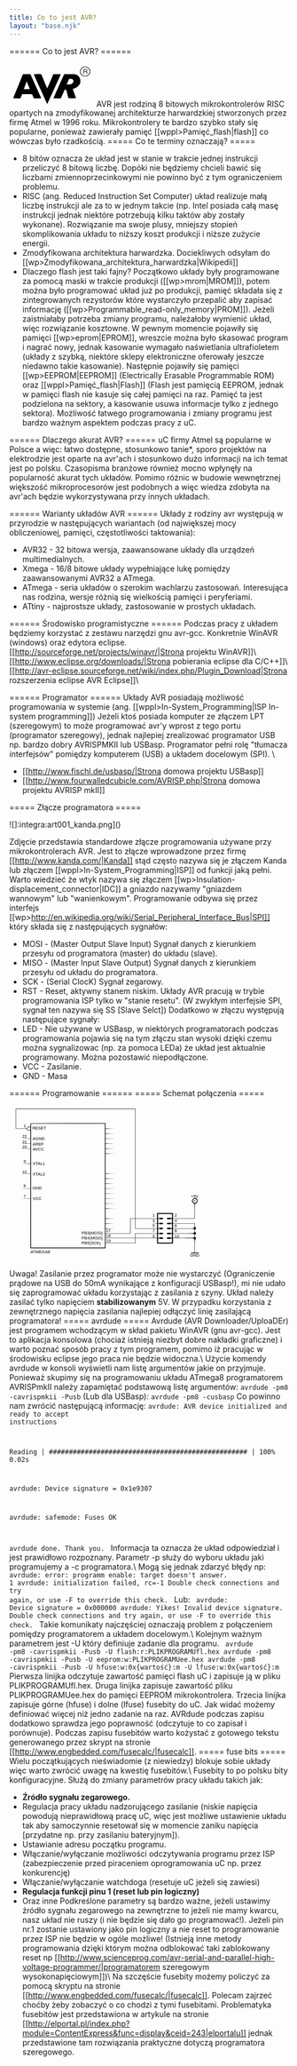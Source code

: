 ```yaml
---
title: Co to jest AVR?
layout: "base.njk"
---
```


====== Co to jest AVR? ======
<html>
<?xml version="1.0" encoding="UTF-8" standalone="no"?> <!-- Created with Inkscape (http://www.inkscape.org/) -->  <svg    xmlns:dc="http://purl.org/dc/elements/1.1/"    xmlns:cc="http://creativecommons.org/ns#"    xmlns:rdf="http://www.w3.org/1999/02/22-rdf-syntax-ns#"    xmlns:svg="http://www.w3.org/2000/svg"    xmlns="http://www.w3.org/2000/svg"    version="1.1"    width="153.42693"    height="77.931587"    id="svg4290">   <defs      id="defs4292">     <linearGradient        id="linearGradient3922">       <stop          id="stop3924"          style="stop-color:#000000;stop-opacity:1"          offset="0" />     </linearGradient>     <clipPath        id="clipPath390">       <path          d="m 485.22,612.72 55.26,0 0,-26.4 -55.26,0 L 485.22,612.72 Z"          id="path392"          style="clip-rule:evenodd" />     </clipPath>     <clipPath        id="clipPath396">       <path          d="m 479.22,616.44 67.32,0 0,-33.84 -67.32,0 L 479.22,616.44 Z"          id="path398"          style="clip-rule:evenodd" />     </clipPath>     <clipPath        id="clipPath402">       <path          d="m 0,792.03 612,0 0,-792 L 0,0.03 0,792.03 Z"          id="path404" />     </clipPath>   </defs>   <metadata      id="metadata4295">     <rdf:RDF>       <cc:Work          rdf:about="">         <dc:format>image/svg+xml</dc:format>         <dc:type            rdf:resource="http://purl.org/dc/dcmitype/StillImage" />         <dc:title></dc:title>       </cc:Work>     </rdf:RDF>   </metadata>   <g      transform="translate(-6.0269445,2.9572091)"      id="g3961">     <path        d="m 46.67324,21.703064 c 5.866367,12.86552 10.389379,23.17313 16.07224,35.64573 0.462706,1.01478 0.841284,1.91157 0.841284,1.99287 0,0.0905 -2.542624,0.14781 -6.560734,0.14781 l -6.560734,0 c -1.110178,-2.44058 -2.185269,-4.90431 -3.366614,-7.30848 -6.410924,-0.31677 -10.032601,-0.15156 -17.836842,-0.1159 -1.077251,2.53254 -2.230294,5.26685 -3.139983,7.42442 l -6.48433,0 c -5.773886,0 -6.484331,-0.0267 -6.484331,-0.24415 0,-0.13429 0.48597,-1.41793 1.079933,-2.85254 4.184261,-10.21188 8.84723,-21.67114 12.083053,-29.57077 1.743169,-4.25537 3.449897,-8.42282 3.792731,-9.26099 l 0.623334,-1.52396 6.693382,0 L 44.11901,16.037104 Z"        id="path3959"        style="fill:#000000;fill-opacity:1;fill-rule:nonzero" />     <path        d="m 30.422165,17.873624 c -0.342834,0.83818 -2.049562,5.00563 -3.792731,9.26099 -4.939185,11.86773 -7.713506,19.12344 -12.324527,30.15062 -0.375008,0.89386 -0.681833,1.68515 -0.681833,1.75842 0,0.0733 2.741744,0.13321 6.092766,0.13321 l 6.092765,0 c 0.824305,-1.95425 1.647242,-3.90909 2.476154,-5.86139 l 0.663831,-1.56303 c 6.121417,0.15017 12.417532,-0.36406 18.463377,0.116 1.252283,2.55904 2.120637,4.54962 3.366581,7.30844 l 6.167194,0 6.167194,0 -0.370677,-0.8206 C 56.817606,45.184474 49.940725,29.981044 44.602526,18.108094 l -0.790047,-1.75841 -6.383489,0 L 31.045499,16.349684 Z"        id="path3957"        style="fill:#000000;fill-opacity:1;fill-rule:nonzero" />     <path        d="m 37.743476,28.542744 c 1.972502,5.07944 3.801267,9.02202 5.881638,14.41762 l 0.104109,0.42983 c -3.990498,0 -7.980996,0 -11.971494,0 L 31.865,42.960364 c 2.320967,-5.17422 2.928019,-10.07561 5.60438,-14.57414 C 37.620133,28.385574 37.743476,28.456014 37.743476,28.542744 Z"        id="path3955"        style="fill:#000000;fill-opacity:1;fill-rule:nonzero" />     <path        d="m 37.127898,29.752704 c -1.666428,4.56982 -3.05667,8.18238 -4.779631,12.9732 l -0.107811,0.35168 c 3.439139,-0.19922 7.979612,0.38616 10.923007,-0.27353 -0.333549,-0.95599 -5.671259,-13.63367 -5.740931,-13.63538 C 37.375229,29.167514 37.242644,29.430324 37.127898,29.752704 Z"        id="path3953"        style="fill:#ffffff;fill-opacity:1;fill-rule:nonzero" />     <path        d="m 63.631745,16.232434 c 3.932078,8.25475 6.696347,17.28641 10.928077,25.3279 3.252502,-7.369 5.981603,-13.88168 9.39207,-21.85014 l 1.53898,-3.59498 c 4.339077,0.25253 9.221934,-0.52573 13.33674,0.14111 -7.935702,17.84115 -14.611117,32.1844 -22.31838,49.29674 -1.33468,2.96535 -1.9151,4.097041 -2.08426,4.063891 -0.13747,-0.0269 -0.97249,-1.662431 -2.018527,-3.953531 C 65.26807,48.740984 56.424532,31.680854 50.273555,16.289354 54.836346,15.985674 57.753291,15.561574 63.631745,16.232434 Z"        id="path3951"        style="fill:#000000;fill-opacity:1;fill-rule:nonzero" />     <path        d="m 50.78635,16.623194 c 8.2917,18.54749 14.795391,33.04098 21.962073,48.80582 0.839879,1.84829 1.576429,3.41486 1.636789,3.48126 0.0604,0.0664 0.90842,-1.65684 1.88457,-3.82944 7.148499,-16.2287 15.403665,-33.35371 22.08795,-48.65469 -4.419902,-0.0926 -7.790493,-0.0293 -12.55314,0.002 l -1.6059,3.75129 c -3.537235,7.78257 -5.869569,14.57774 -9.70216,22.27222 C 70.147958,33.184474 66.807638,24.798524 63.2365,16.349994 59.274424,16.562524 54.285369,15.946704 50.78635,16.623194 Z"        id="path3949"        style="fill:#000000;fill-opacity:1;fill-rule:nonzero" />     <path        d="m 124.27933,16.198044 c 6.44584,0.8355 10.04246,6.99537 10.09847,12.34331 -0.003,2.55192 -0.58301,4.52368 -1.92324,6.53406 -2.17548,3.26328 -6.26582,6.0795 -10.40067,7.16092 l -1.57936,0.41306 0.3582,1.03469 c 1.92967,5.55291 3.62595,9.88361 5.56105,15.66248 0,0.0891 -2.67544,0.1303 -6.85232,0.10547 l -6.85233,-0.0407 c -1.30303,-5.0149 -2.61131,-10.02845 -3.91099,-15.04422 -0.0835,-0.32957 -0.17139,-0.35168 -1.39822,-0.35168 -0.86262,0 -1.36051,0.0666 -1.45971,0.19538 -2.48218,5.36769 -4.28597,9.49407 -6.857658,15.27664 l -6.61745,10e-4 c -5.99382,9.3e-4 -6.61745,-0.0228 -6.61745,-0.25199 0,-0.13915 1.38484,-3.35705 3.07741,-7.15089 5.311306,-11.99209 11.234608,-25.14566 15.686918,-35.14977 l 0.39533,-0.89874 C 111.39074,16.334554 117.89158,15.593544 124.27933,16.198044 Z"        id="path3947"        style="fill:#000000;fill-opacity:1;fill-rule:nonzero" />     <path        d="m 104.90523,17.248414 c -5.673715,12.63353 -10.139621,22.72007 -15.165708,33.95696 -1.82671,4.08344 -3.35667,7.54752 -3.39991,7.69796 -0.0739,0.25725 0.29292,0.27347 6.16554,0.27251 l 6.24415,-10e-4 c 2.304458,-5.08242 4.473808,-10.23264 6.857658,-15.27664 0.1033,-0.13407 0.65974,-0.19538 1.77296,-0.19538 1.55169,0 1.62629,0.0153 1.71148,0.35168 1.38076,5.32171 2.43581,9.37325 3.91098,15.04422 l 6.46076,0.0408 c 3.55342,0.0225 6.46076,0.016 6.46076,-0.0142 -1.97621,-5.79933 -3.82252,-10.29171 -5.79516,-16.49371 0,-0.23146 0.30555,-0.36619 1.59563,-0.7036 4.1515,-1.08577 8.23789,-3.89654 10.41694,-7.16517 2.06866,-3.10304 2.48409,-6.76041 1.20377,-10.59796 -1.122,-3.36303 -3.94533,-6.20963 -7.18624,-7.24547 C 117.94293,16.015064 114.57002,16.351054 105.30056,16.349984 Z"        id="path3945"        style="fill:#000000;fill-opacity:1;fill-rule:nonzero" />     <path        d="m 119.35634,24.572944 c 1.83945,0.54444 2.93411,2.35391 2.77187,4.5819 -0.18909,2.59666 -1.91594,4.38619 -5.15726,5.34449 -0.97463,0.28815 -1.65556,0.3506 -4.47773,0.41069 -3.14105,0.0669 -3.3283,0.0548 -3.3283,-0.21382 0,-0.15657 1.00436,-2.55324 2.23192,-5.32594 l 2.23192,-5.04126 2.43843,-0.004 C 117.86239,24.322184 118.73004,24.387574 119.35634,24.572944 Z"        id="path3943"        style="fill:#000000;fill-opacity:1;fill-rule:nonzero" />     <path        d="m 111.72148,29.655884 -2.22053,5.01405 3.00366,-0.0732 c 3.24322,-0.079 4.41284,-0.29998 6.09796,-1.15213 3.23909,-1.63799 4.2342,-5.37277 2.01986,-7.58076 -1.01302,-1.01011 -1.83463,-1.23126 -4.55524,-1.22609 L 113.94201,24.641754 Z"        id="path3910"        style="fill:#ffffff;fill-opacity:1;fill-rule:nonzero" />     <g        transform="matrix(2.6105858,0,0,-2.6105858,-1258.5335,1601.745)"        id="g386">       <g          clip-path="url(#clipPath390)"          id="g388">         <g            clip-path="url(#clipPath396)"            id="g394">           <g              clip-path="url(#clipPath402)"              id="g400">             <path                d="m 532.739,606.769 2.4053,0 0,2.3194 -2.4053,0 L 532.739,606.769 Z"                id="path406"                style="fill:#ffffff;fill-opacity:1;fill-rule:nonzero;stroke:none" />             <g                transform="translate(536.07,609.033)"                id="g408">               <path                  d="m 0,0 1.103,0 c 0.542,0 0.598,-0.297 0.598,-0.56 0,-0.105 0.019,-0.595 0.075,-0.787 l 0.56,0 0,0.07 c -0.149,0.07 -0.149,0.14 -0.168,0.315 l -0.019,0.56 C 2.112,0.052 1.944,0.122 1.738,0.192 1.963,0.315 2.206,0.49 2.206,0.945 c 0,0.664 -0.542,0.857 -1.103,0.857 l -1.552,0 0,-3.149 0.449,0 L 0,0 z m 0,1.434 1.14,0 C 1.364,1.434 1.738,1.399 1.738,0.91 1.738,0.455 1.383,0.367 1.065,0.367 L 0,0.367 0,1.434"                  id="path410"                  style="fill:#231f20;fill-opacity:1;fill-rule:evenodd;stroke:none" />             </g>             <g                transform="scale(1.0337,0.96742)"                id="g412">               <g                  transform="translate(519.327,633.052)"                  id="g414">                 <path                    d="m 0,0 c 1.808,0 3.274,-1.465 3.274,-3.274 0,-1.807 -1.466,-3.272 -3.274,-3.272 -1.807,0 -3.272,1.465 -3.272,3.272 C -3.272,-1.465 -1.807,0 0,0 Z"                    id="path416"                    style="fill:none;stroke:#231f20;stroke-width:0.43700001;stroke-linecap:butt;stroke-linejoin:miter;stroke-miterlimit:2.61299992;stroke-opacity:1;stroke-dasharray:none" />               </g>             </g>           </g>         </g>       </g>     </g>   </g> </svg>
</html>
AVR jest rodziną 8 bitowych mikrokontrolerów RISC opartych na zmodyfikowanej architekturze harwardzkiej stworzonych przez firmę Atmel w 1996 roku. Mikrokontrolery te bardzo szybko stały się popularne, ponieważ zawierały pamięć [[wppl>Pamięć_flash|flash]] co wówczas było rzadkością.
===== Co te terminy oznaczają? =====

  - 8 bitów oznacza że układ jest w stanie w trakcie jednej instrukcji przeliczyć 8 bitową liczbę. Dopóki nie będziemy chcieli bawić się liczbami zmiennoprzecinkowymi nie powinno być z tym ograniczeniem problemu.
  - RISC (ang. Reduced Instruction Set Computer) układ realizuje małą liczbę instrukcji ale za to w jednym takcie (np. Intel posiada całą masę instrukcji jednak niektóre potrzebują kilku taktów aby zostały wykonane). Rozwiązanie ma swoje plusy, mniejszy stopień skomplikowania układu to niższy koszt produkcji i niższe zużycie energii.
  - Zmodyfikowana architektura harwardzka. Dociekliwych odsyłam do [[wp>Zmodyfikowana_architektura_harwardzka|Wikipedii]]
  - Dlaczego flash jest taki fajny? Początkowo układy były programowane za pomocą maski w trakcie produkcji ([[wp>mrom|MROM]]), potem można było programować układ już po produkcji, pamięć składała się z zintegrowanych rezystorów które wystarczyło przepalić aby zapisać informację ([[wp>Programmable_read-only_memory|PROM]]). Jeżeli zaistniałaby potrzeba zmiany programu, należałoby wymienić układ, więc rozwiązanie kosztowne. W pewnym momencie pojawiły się pamięci [[wp>eprom|EPROM]], wreszcie można było skasować program i nagrać nowy, jednak kasowanie wymagało  naświetlania ultrafioletem (układy z szybką, niektóre sklepy elektroniczne oferowały jeszcze niedawno takie kasowanie). Następnie pojawiły się pamięci [[wp>EEPROM|EEPROM]] (Electrically Erasable Programmable ROM) oraz [[wppl>Pamięć_flash|Flash]] (Flash jest pamięcią EEPROM, jednak w pamięci flash nie kasuje się całej pamięci na raz. Pamięć ta jest podzielona na sektory, a kasowanie usuwa informacje tylko z jednego sektora). Możliwość łatwego programowania i zmiany programu jest bardzo ważnym aspektem podczas pracy z uC.

====== Dlaczego akurat AVR? ======
uC firmy Atmel są popularne w Polsce a więc: łatwo dostępne, stosunkowo tanie*, sporo projektów na elektrodzie jest oparte na avr'ach i stosunkowo dużo informacji na ich temat jest po polsku. Czasopisma branżowe również mocno wpłynęły na popularność akurat tych układów.
Pomimo różnic w budowie wewnętrznej większość mikroprocesorów jest podobnych a więc wiedza zdobyta na avr'ach będzie wykorzystywana przy innych układach.

====== Warianty układów AVR ======
Układy z rodziny avr występują w przyrodzie w następujących wariantach (od największej mocy obliczeniowej, pamięci, częstotliwości taktowania):
  * AVR32 - 32 bitowa wersja, zaawansowane układy dla urządzeń multimedialnych.
  * Xmega - 16/8 bitowe układy wypełniające lukę pomiędzy zaawansowanymi AVR32 a ATmega.
  * ATmega - seria układów o szerokim wachlarzu zastosowań. Interesująca nas rodzina, wersje różnią się wielkością pamięci i peryferiami.
  * ATtiny - najprostsze układy, zastosowanie w prostych układach.

====== Środowisko programistyczne ======
Podczas pracy z układem będziemy korzystać z zestawu narzędzi gnu avr-gcc. Konkretnie WinAVR (windows) oraz edytora eclipse.
[[http://sourceforge.net/projects/winavr/|Strona projektu WinAVR]]\\
[[http://www.eclipse.org/downloads/|Strona pobierania eclipse dla C/C++]]\\
[[http://avr-eclipse.sourceforge.net/wiki/index.php/Plugin_Download|Strona rozszerzenia eclipse AVR Eclipse]]\\

====== Programator ======
Układy AVR posiadają możliwość programowania w systemie (ang. [[wppl>In-System_Programming|ISP In-system programming]]) Jeżeli ktoś posiada komputer ze złączem LPT (szeregowym) to może programować avr'y wprost z tego portu (programator szeregowy), jednak najlepiej zrealizować programator USB np. bardzo dobry AVRISPMKII lub USBasp. Programator pełni rolę "tłumacza interfejsów" pomiędzy komputerem (USB) a układem docelowym (SPI). \\
  * [[http://www.fischl.de/usbasp/|Strona domowa projektu USBasp]]
  * [[http://www.fourwalledcubicle.com/AVRISP.php|Strona domowa projektu AVRISP mkII]]



===== Złącze programatora =====

![]:integra:art001_kanda.png]()

Zdjęcie przedstawia standardowe złącze programowania używane przy mikrokontrolerach AVR. Jest to złącze wprowadzone przez firmę [[http://www.kanda.com/|Kanda]] stąd często nazywa się je złączem Kanda lub złączem [[wppl>In-System_Programming|ISP]] od funkcji jaką pełni. Warto wiedzieć że wtyk  nazywa się złączem [[wp>Insulation-displacement_connector|IDC]] a gniazdo nazywamy "gniazdem wannowym" lub "wanienkowym".
Programowanie odbywa się przez interfejs [[wp>http://en.wikipedia.org/wiki/Serial_Peripheral_Interface_Bus|SPI]] który składa się z następujących sygnałów:
  * MOSI - (Master Output Slave Input) Sygnał danych z kierunkiem przesyłu od programatora (master) do układu (slave).
  * MISO - (Master Input Slave Output) Sygnał danych z kierunkiem przesyłu od układu do programatora.
  * SCK - (Serial ClocK) Sygnał zegarowy.
  * RST - Reset, aktywny stanem niskim. Układy AVR pracują w trybie programowania ISP tylko w "stanie resetu". (W zwykłym interfejsie SPI, sygnał ten nazywa się SS [Slave Selct])
Dodatkowo w złączu występują następujące sygnały:
  * LED - Nie używane w USBasp, w niektórych programatorach podczas programowania pojawia się na tym złączu stan wysoki dzięki czemu można sygnalizowac (np. za pomoca LEDa) że układ jest aktualnie programowany. Można pozostawić niepodłączone.
  * VCC - Zasilanie.
  * GND - Masa

====== Programowanie ======
===== Schemat połączenia =====
<html>
<?xml version="1.0" encoding="UTF-8" standalone="no"?> <svg    xmlns:dc="http://purl.org/dc/elements/1.1/"    xmlns:cc="http://creativecommons.org/ns#"    xmlns:rdf="http://www.w3.org/1999/02/22-rdf-syntax-ns#"    xmlns:svg="http://www.w3.org/2000/svg"    xmlns="http://www.w3.org/2000/svg"    version="1.1"    width="349"    height="279.69998"    id="svg2">   <metadata      id="metadata8">     <rdf:RDF>       <cc:Work          rdf:about="">         <dc:format>image/svg+xml</dc:format>         <dc:type            rdf:resource="http://purl.org/dc/dcmitype/StillImage" />         <dc:title></dc:title>       </cc:Work>     </rdf:RDF>   </metadata>   <defs      id="defs6" />   <g      transform="translate(5,5)"      id="g3848">     <path        d="m 322.5,260.39999 c 0.20395,-0.33 1.83989,-0.6 3.63541,-0.6 l 3.26459,0 0,-12 c 0,-7.6 -0.22,-12 -0.6,-12 -0.33,0 -0.6,-0.405 -0.6,-0.9 0,-0.78095 -2.5,-0.9 -18.9,-0.9 l -18.9,0 0,4.8 0,4.8 -14.4,0 -14.4,0 0,-4.8 0,-4.8 -19.5,0 -19.5,0 0,4.5 0,4.5 -27,0 -27,0 0,4.5 0,4.5 -67.8,0 -67.8,0 0,-44.7 0,-44.7 -8.85,-0.13267 -8.85,-0.13268 8.85,-0.18336 8.85,-0.18337 0,-8.68395 0,-8.68397 -8.85,-0.13267 -8.85,-0.13268 8.85,-0.18336 8.85,-0.18337 0,-13.18395 0,-13.18396 -8.85,-0.13268 -8.85,-0.13267 8.85,-0.18337 8.85,-0.18337 0,-8.66791 0,-8.667922 -8.85,-0.183366 -8.85,-0.183366 8.85,-0.132678 8.85,-0.132672 0,-13.199999 0,-13.2 -8.85,-0.132672 -8.85,-0.132678 8.85,-0.183366 8.85,-0.183366 0,-4.183956 0,-4.183961 -8.85,-0.132672 -8.85,-0.132678 8.85,-0.183366 8.85,-0.183366 0,-4.183958 0,-4.18396 -8.85,-0.132674 -8.85,-0.132675 8.85,-0.183365 8.85,-0.183366 0,-7.049815 0,-7.049816 -2.392166,0.22813 c -2.15241,0.205265 -2.498187,0.04186 -3.45,-1.630351 L 26.1,36.607586 l -9.75,-0.0038 -9.75,-0.0038 0,-18 0,-17.99999902 108,0 108,0 0,98.69999602 0,98.699997 19.5,0 19.5,0 0,-4.8 0,-4.8 14.4,0 14.4,0 0,4.8 0,4.8 19.5,0 19.5,0 0,-13.15956 c 0,-12.70558 -0.0421,-13.17293 -1.2203,-13.54688 -3.72633,-1.18269 -4.65278,-5.31279 -1.82585,-8.13971 3.3834,-3.3834 8.44615,-1.37767 8.44615,3.34615 0,2.30151 -2.12506,5.1 -3.87273,5.1 -0.80888,0 -0.92727,1.72353 -0.92727,13.5 l 0,13.5 -19.8,0 -19.8,0 0,4.2 0,4.2 19.8,0 19.8,0 0,3.6 c 0,2.8 0.2,3.6 0.9,3.6 0.6,0 0.9,0.6 0.9,1.8 0,1.2 -0.3,1.8 -0.9,1.8 -0.66667,0 -0.9,0.7 -0.9,2.7 0,2 0.23333,2.7 0.9,2.7 0.6,0 0.9,0.6 0.9,1.8 0,1.2 -0.3,1.8 -0.9,1.8 -0.66667,0 -0.9,0.7 -0.9,2.7 0,2 0.23333,2.7 0.9,2.7 0.6,0 0.9,0.6 0.9,1.8 0,1.2 -0.3,1.8 -0.9,1.8 -0.77,0 -0.9,1.73334 -0.9,12 l 0,12 3.6,0 c 2,0 3.6,0.26666 3.6,0.6 0,0.36815 -2.91181,0.6 -7.53541,0.6 C 324.79377,260.99999 322.26031,260.78782 322.5,260.39999 z m -155.1,-121.2 0,-111.599991 -66.6,0 -66.6,0 0,111.599991 0,111.6 66.6,0 L 167.4,250.79999 z m 54.6,99 0,-4.2 -26.7,0 -26.7,0 0,4.2 0,4.2 26.7,0 L 222,242.39999 z m 66.6,-0.3 c 0,-3.90418 -0.62527,-4.83473 -2.19433,-3.26567 -0.34888,0.34888 -2.09038,0.55138 -3.87,0.45 -2.77423,-0.15804 -3.23567,-0.35546 -3.23567,-1.38433 0,-1.02887 0.46144,-1.22628 3.23567,-1.38432 1.77962,-0.10139 3.52112,0.10111 3.87,0.45 1.56906,1.56906 2.19433,0.6385 2.19433,-3.26568 0,-3.90418 -0.62527,-4.83473 -2.19433,-3.26567 -0.34888,0.34888 -2.09038,0.55138 -3.87,0.45 -2.77423,-0.15804 -3.23567,-0.35546 -3.23567,-1.38433 0,-1.02887 0.46144,-1.22628 3.23567,-1.38432 1.77962,-0.10139 3.52112,0.10111 3.87,0.45 1.60173,1.60172 2.19433,0.63878 2.19433,-3.56568 0,-4.20446 -0.5926,-5.1674 -2.19433,-3.56567 -0.34888,0.34888 -2.09038,0.55138 -3.87,0.45 -2.77423,-0.15804 -3.23567,-0.35546 -3.23567,-1.38433 0,-1.02887 0.46144,-1.22628 3.23567,-1.38432 1.77962,-0.10139 3.52112,0.10111 3.87,0.45 1.60173,1.60172 2.19433,0.63878 2.19433,-3.56568 0,-4.20446 -0.5926,-5.1674 -2.19433,-3.56567 -0.34888,0.34888 -2.09038,0.55138 -3.87,0.45 -2.77423,-0.15804 -3.23567,-0.35546 -3.23567,-1.38433 0,-1.02887 0.46144,-1.22628 3.23567,-1.38432 1.77962,-0.10139 3.52112,0.10111 3.87,0.45 1.60173,1.60172 2.19433,0.63878 2.19433,-3.56568 0,-4.20446 -0.5926,-5.1674 -2.19433,-3.56567 -0.34888,0.34888 -2.09038,0.55138 -3.87,0.45 -2.77423,-0.15804 -3.23567,-0.35546 -3.23567,-1.38433 0,-1.02887 0.46144,-1.22628 3.23567,-1.38432 1.77962,-0.10139 3.52112,0.10111 3.87,0.45 1.56906,1.56906 2.19433,0.6385 2.19433,-3.26568 l 0,-3.9 -12.6,0 -12.6,0 0,3.9 c 0,3.35556 0.15077,3.9 1.08,3.9 0.594,0 1.36633,-0.28633 1.71629,-0.63629 0.34997,-0.34996 1.95647,-0.55246 3.57,-0.45 2.47161,0.15695 2.93371,0.37531 2.93371,1.38629 0,1.01098 -0.4621,1.22935 -2.93371,1.3863 -1.61353,0.10246 -3.22003,-0.10004 -3.57,-0.45 -0.34996,-0.34997 -1.12229,-0.6363 -1.71629,-0.6363 -0.93714,0 -1.08,0.55556 -1.08,4.2 0,3.64444 0.14286,4.2 1.08,4.2 0.594,0 1.36633,-0.28633 1.71629,-0.63629 0.34997,-0.34996 1.95647,-0.55246 3.57,-0.45 2.47161,0.15695 2.93371,0.37531 2.93371,1.38629 0,1.01098 -0.4621,1.22935 -2.93371,1.3863 -1.61353,0.10246 -3.22003,-0.10004 -3.57,-0.45 -0.34996,-0.34997 -1.12229,-0.6363 -1.71629,-0.6363 -0.93714,0 -1.08,0.55556 -1.08,4.2 0,3.64444 0.14286,4.2 1.08,4.2 0.594,0 1.36633,-0.28633 1.71629,-0.63629 0.34997,-0.34996 1.95647,-0.55246 3.57,-0.45 2.47161,0.15695 2.93371,0.37531 2.93371,1.38629 0,1.01098 -0.4621,1.22935 -2.93371,1.3863 -1.61353,0.10246 -3.22003,-0.10004 -3.57,-0.45 -0.34996,-0.34997 -1.12229,-0.6363 -1.71629,-0.6363 -0.93714,0 -1.08,0.55556 -1.08,4.2 0,3.64444 0.14286,4.2 1.08,4.2 0.594,0 1.36633,-0.28633 1.71629,-0.63629 0.34997,-0.34996 1.95647,-0.55246 3.57,-0.45 2.47161,0.15695 2.93371,0.37531 2.93371,1.38629 0,1.01098 -0.4621,1.22935 -2.93371,1.3863 -1.61353,0.10246 -3.22003,-0.10004 -3.57,-0.45 -0.34996,-0.34997 -1.12229,-0.6363 -1.71629,-0.6363 -0.92923,0 -1.08,0.54445 -1.08,3.9 0,3.35556 0.15077,3.9 1.08,3.9 0.594,0 1.36633,-0.28633 1.71629,-0.63629 0.34997,-0.34996 1.95647,-0.55246 3.57,-0.45 2.47161,0.15695 2.93371,0.37531 2.93371,1.38629 0,1.01098 -0.4621,1.22935 -2.93371,1.3863 -1.61353,0.10246 -3.22003,-0.10004 -3.57,-0.45 -0.34996,-0.34997 -1.12229,-0.6363 -1.71629,-0.6363 -0.92923,0 -1.08,0.54445 -1.08,3.9 l 0,3.9 12.6,0 L 288.6,241.79999 z m -66.6,-8.7 0,-4.2 19.8,0 19.8,0 0,-4.2 0,-4.2 -19.8,0 -19.8,0 0,-9 0,-9 -4.2,0 -4.2,0 0,13.5 0,13.5 -22.5,0 -22.5,0 0,3.9 0,3.9 26.7,0 L 222,233.39999 z m 39.6,0.3 0,-3.9 -19.5,0 -19.5,0 0,3.9 0,3.9 19.5,0 L 261.6,233.39999 z m 66.94286,3.04286 c 0.47142,-0.47143 0.85714,-1.84072 0.85714,-3.04286 0,-3.96246 0.32605,-3.9 -20.35714,-3.9 l -18.64286,0 0,3.9 0,3.9 18.64286,0 C 324.4,233.39999 327.83678,233.24892 328.54286,232.54285 Z M 213,211.49999 l 0,-13.5 4.5,0 4.5,0 0,-98.399994 L 222,1.2 l -107.4,0 -107.4,0 0,17.399999 0,17.4 9.381197,0 c 9.33559,0 9.388237,-0.0076 10.829045,-1.562253 1.142546,-1.232827 1.879004,-1.511917 3.492547,-1.323546 l 2.044699,0.238707 0.176256,-3.326454 0.176256,-3.326454 67.65,-0.152575 67.65,-0.152574 0,4.802574 0,4.802575 9.15,0.133162 9.15,0.133163 -9.15,0.182465 -9.15,0.182465 0,4.184372 0,4.184372 9.15,0.133163 9.15,0.133163 -9.15,0.182465 -9.15,0.182465 0,4.168744 0,4.168745 9.15,0.182465 9.15,0.182464 -9.15,0.133163 -9.15,0.133163 0,4.2 0,4.2 9.15,0.133164 9.15,0.133164 -9.15,0.18246 -9.15,0.182466 0,4.184375 0,4.18437 9.15,0.133164 9.15,0.133164 -9.15,0.18246 -9.15,0.182466 0,4.184376 0,4.18437 9.15,0.133164 9.15,0.133164 -9.15,0.18246 -9.15,0.182466 0,17.684375 0,17.684374 9.15,0.13316 9.15,0.13316 -9.15,0.18246 -9.15,0.18247 0,4.18438 0,4.18437 9.15,0.13316 9.15,0.13316 -9.15,0.18246 -9.15,0.18247 0,4.18438 0,4.18436 9.15,0.13317 9.15,0.13316 -9.15,0.18246 -9.15,0.18247 0,4.16874 0,4.16875 9.15,0.18247 9.15,0.18246 -9.15,0.13316 -9.15,0.13316 0,4.18437 0,4.18438 9.15,0.18247 9.15,0.18246 -9.15,0.13316 -9.15,0.13316 0,4.18437 0,4.18438 9.15,0.18247 9.15,0.18246 -9.15,0.13316 -9.15,0.13316 0,4.18437 0,4.18438 9.15,0.18247 9.15,0.18246 -9.15,0.13316 -9.15,0.13316 0,4.2 0,4.2 9.15,0.13317 9.15,0.13316 -9.15,0.18246 -9.15,0.18247 0,8.68437 0,8.68437 9.15,0.13317 9.15,0.13316 -9.15,0.18246 -9.15,0.18247 0,4.18437 0,4.18437 9.15,0.13317 9.15,0.13316 -9.15,0.18246 -9.15,0.18247 0,4.18437 0,4.18437 9.15,0.13317 9.15,0.13316 -9.15,0.18246 -9.15,0.18247 0,4.18437 0,4.18437 22.2,0 L 213,224.99999 z m 115.2,12.6 c 0,-0.495 0.27,-0.9 0.6,-0.9 0.9241,0 0.71027,-4.77544 -0.25714,-5.74286 -0.70608,-0.70607 -4.14286,-0.85714 -19.5,-0.85714 l -18.64286,0 0,4.2 0,4.2 18.9,0 C 325.7,224.99999 328.2,224.88095 328.2,224.09999 z m -66.6,-12.3 0,-4.2 -6.45,-0.12743 -6.45,-0.12742 6.45,-0.19287 6.45,-0.19287 0,-4.17971 0,-4.1797 -19.5,0 -19.5,0 0,8.7 0,8.7 19.5,0 L 261.6,215.99999 z m 66.96477,3.15 c 0.43839,-0.5775 0.80565,-2.4675 0.81615,-4.2 l 0.0191,-3.15 -19.5,0 -19.5,0 0,4.2 0,4.2 18.68386,0 C 326.17436,215.99999 327.83568,215.91045 328.56477,214.94999 z m 3.83523,-45.75 c 1.5385,-1.53849 1.52929,-3.62027 -0.0234,-5.28686 -1.59767,-1.7149 -3.28208,-1.66223 -5.10389,0.15959 -1.90101,1.90101 -1.86633,3.53057 0.10818,5.08373 C 329.36882,170.72014 330.86686,170.73313 332.4,169.19999 Z M 32.28,38.879999 C 32.676,38.483999 33,37.274142 33,36.19143 33,34.607622 32.715286,34.151402 31.543303,33.857254 28.151011,33.005842 26.081509,35.408837 27.864075,38.129376 28.898717,39.70844 31.08067,40.079329 32.28,38.879999 Z"        id="path3850"        style="fill:#000000" />     <text        x="253.36694"        y="195.29362"        id="text3846"        xml:space="preserve"        style="font-size:40px;font-style:normal;font-weight:normal;line-height:125%;letter-spacing:0px;word-spacing:0px;fill:#000000;fill-opacity:1;stroke:none;font-family:sans-serif"><tspan          x="253.36694"          y="195.29362"          id="tspan3848"          style="font-size:7.5px">1</tspan></text>     <text        x="253.36694"        y="232.87462"        id="text3854"        xml:space="preserve"        style="font-size:40px;font-style:normal;font-weight:normal;line-height:125%;letter-spacing:0px;word-spacing:0px;fill:#000000;fill-opacity:1;stroke:none;font-family:sans-serif"><tspan          x="253.36694"          y="232.87462"          id="tspan3856"          style="font-size:7.5px">9</tspan></text>     <text        x="253.36694"        y="223.48212"        id="text3858"        xml:space="preserve"        style="font-size:40px;font-style:normal;font-weight:normal;line-height:125%;letter-spacing:0px;word-spacing:0px;fill:#000000;fill-opacity:1;stroke:none;font-family:sans-serif"><tspan          x="253.36694"          y="223.48212"          id="tspan3860"          style="font-size:7.5px">7</tspan></text>     <text        x="253.36694"        y="214.03285"        id="text3862"        xml:space="preserve"        style="font-size:40px;font-style:normal;font-weight:normal;line-height:125%;letter-spacing:0px;word-spacing:0px;fill:#000000;fill-opacity:1;stroke:none;font-family:sans-serif"><tspan          x="253.36694"          y="214.03285"          id="tspan3864"          style="font-size:7.5px">5</tspan></text>     <text        x="253.36694"        y="204.68613"        id="text3866"        xml:space="preserve"        style="font-size:40px;font-style:normal;font-weight:normal;line-height:125%;letter-spacing:0px;word-spacing:0px;fill:#000000;fill-opacity:1;stroke:none;font-family:sans-serif"><tspan          x="253.36694"          y="204.68613"          id="tspan3868"          style="font-size:7.5px">3</tspan></text>     <text        x="293.36694"        y="195.29362"        id="text3870"        xml:space="preserve"        style="font-size:40px;font-style:normal;font-weight:normal;line-height:125%;letter-spacing:0px;word-spacing:0px;fill:#000000;fill-opacity:1;stroke:none;font-family:sans-serif"><tspan          x="293.36694"          y="195.29362"          id="tspan3872"          style="font-size:7.5px">2</tspan></text>     <text        x="293.36694"        y="232.87462"        id="text3874"        xml:space="preserve"        style="font-size:40px;font-style:normal;font-weight:normal;line-height:125%;letter-spacing:0px;word-spacing:0px;fill:#000000;fill-opacity:1;stroke:none;font-family:sans-serif"><tspan          x="293.36694"          y="232.87462"          id="tspan3876"          style="font-size:7.5px">10</tspan></text>     <text        x="293.36694"        y="223.48212"        id="text3878"        xml:space="preserve"        style="font-size:40px;font-style:normal;font-weight:normal;line-height:125%;letter-spacing:0px;word-spacing:0px;fill:#000000;fill-opacity:1;stroke:none;font-family:sans-serif"><tspan          x="293.36694"          y="223.48212"          id="tspan3880"          style="font-size:7.5px">8</tspan></text>     <text        x="293.36694"        y="214.03285"        id="text3882"        xml:space="preserve"        style="font-size:40px;font-style:normal;font-weight:normal;line-height:125%;letter-spacing:0px;word-spacing:0px;fill:#000000;fill-opacity:1;stroke:none;font-family:sans-serif"><tspan          x="293.36694"          y="214.03285"          id="tspan3884"          style="font-size:7.5px">6</tspan></text>     <text        x="293.36694"        y="204.68613"        id="text3886"        xml:space="preserve"        style="font-size:40px;font-style:normal;font-weight:normal;line-height:125%;letter-spacing:0px;word-spacing:0px;fill:#000000;fill-opacity:1;stroke:none;font-family:sans-serif"><tspan          x="293.36694"          y="204.68613"          id="tspan3888"          style="font-size:7.5px">4</tspan></text>     <text        x="326.75961"        y="169.00201"        id="text3890"        xml:space="preserve"        style="font-size:40px;font-style:normal;font-weight:normal;line-height:125%;letter-spacing:0px;word-spacing:0px;fill:#000000;fill-opacity:1;stroke:none;font-family:sans-serif"><tspan          x="326.75961"          y="169.00201"          id="tspan3892"          style="font-size:7.5px">+</tspan></text>     <text        x="322.77893"        y="160.51685"        id="text3894"        xml:space="preserve"        style="font-size:40px;font-style:normal;font-weight:normal;line-height:125%;letter-spacing:0px;word-spacing:0px;fill:#000000;fill-opacity:1;stroke:none;font-family:sans-serif"><tspan          x="322.77893"          y="160.51685"          id="tspan3896"          style="font-size:7.5px">+5V</tspan></text>     <text        x="321.20761"        y="267.36713"        id="text3898"        xml:space="preserve"        style="font-size:40px;font-style:normal;font-weight:normal;line-height:125%;letter-spacing:0px;word-spacing:0px;fill:#000000;fill-opacity:1;stroke:none;font-family:sans-serif"><tspan          x="321.20761"          y="267.36713"          id="tspan3900"          style="font-size:7.5px">GND</tspan></text>     <text        x="169.53635"        y="232.23685"        id="text3906"        xml:space="preserve"        style="font-size:40px;font-style:normal;font-weight:normal;line-height:125%;letter-spacing:0px;word-spacing:0px;fill:#000000;fill-opacity:1;stroke:none;font-family:sans-serif"><tspan          x="169.53635"          y="232.23685"          id="tspan3908"          style="font-size:7.5px">18</tspan></text>     <text        x="169.45212"        y="223.0972"        id="text3910"        xml:space="preserve"        style="font-size:40px;font-style:normal;font-weight:normal;line-height:125%;letter-spacing:0px;word-spacing:0px;fill:#000000;fill-opacity:1;stroke:none;font-family:sans-serif"><tspan          x="169.45212"          y="223.0972"          id="tspan3912"          style="font-size:7.5px">17</tspan></text>     <text        x="169.47226"        y="241.27032"        id="text3922"        xml:space="preserve"        style="font-size:40px;font-style:normal;font-weight:normal;line-height:125%;letter-spacing:0px;word-spacing:0px;fill:#000000;fill-opacity:1;stroke:none;font-family:sans-serif"><tspan          x="169.47226"          y="241.27032"          id="tspan3924"          style="font-size:7.5px">19</tspan></text>     <text        x="125.53635"        y="236.23685"        id="text3954"        xml:space="preserve"        style="font-size:40px;font-style:normal;font-weight:normal;line-height:125%;letter-spacing:0px;word-spacing:0px;fill:#000000;fill-opacity:1;stroke:none;font-family:sans-serif"><tspan          x="125.53635"          y="236.23685"          id="tspan3956"          style="font-size:7.5px">PB4(MISO)</tspan></text>     <text        x="125.45212"        y="227.0972"        id="text3958"        xml:space="preserve"        style="font-size:40px;font-style:normal;font-weight:normal;line-height:125%;letter-spacing:0px;word-spacing:0px;fill:#000000;fill-opacity:1;stroke:none;font-family:sans-serif"><tspan          x="125.45212"          y="227.0972"          id="tspan3960"          style="font-size:7.5px">PB3(MOSI)</tspan></text>     <text        x="125.47226"        y="245.27032"        id="text3970"        xml:space="preserve"        style="font-size:40px;font-style:normal;font-weight:normal;line-height:125%;letter-spacing:0px;word-spacing:0px;fill:#000000;fill-opacity:1;stroke:none;font-family:sans-serif"><tspan          x="125.47226"          y="245.27032"          id="tspan3972"          style="font-size:7.5px">PB5(SCK)</tspan></text>     <text        x="20.629248"        y="34.11058"        id="text3978"        xml:space="preserve"        style="font-size:40px;font-style:normal;font-weight:normal;line-height:125%;letter-spacing:0px;word-spacing:0px;fill:#000000;fill-opacity:1;stroke:none;font-family:sans-serif"><tspan          x="20.629248"          y="34.11058"          id="tspan3980"          style="font-size:7.5px">1</tspan></text>     <text        x="18.408178"        y="52.529602"        id="text3982"        xml:space="preserve"        style="font-size:40px;font-style:normal;font-weight:normal;line-height:125%;letter-spacing:0px;word-spacing:0px;fill:#000000;fill-opacity:1;stroke:none;font-family:sans-serif"><tspan          x="18.408178"          y="52.529602"          id="tspan3984"          style="font-size:7.5px">22</tspan></text>     <text        x="18.378881"        y="62.529602"        id="text3986"        xml:space="preserve"        style="font-size:40px;font-style:normal;font-weight:normal;line-height:125%;letter-spacing:0px;word-spacing:0px;fill:#000000;fill-opacity:1;stroke:none;font-family:sans-serif"><tspan          x="18.378881"          y="62.529602"          id="tspan3988"          style="font-size:7.5px">21</tspan></text>     <text        x="18.281836"        y="71.691559"        id="text3990"        xml:space="preserve"        style="font-size:40px;font-style:normal;font-weight:normal;line-height:125%;letter-spacing:0px;word-spacing:0px;fill:#000000;fill-opacity:1;stroke:none;font-family:sans-serif"><tspan          x="18.281836"          y="71.691559"          id="tspan3992"          style="font-size:7.5px">20</tspan></text>     <text        x="20.722631"        y="98.089859"        id="text3994"        xml:space="preserve"        style="font-size:40px;font-style:normal;font-weight:normal;line-height:125%;letter-spacing:0px;word-spacing:0px;fill:#000000;fill-opacity:1;stroke:none;font-family:sans-serif"><tspan          x="20.722631"          y="98.089859"          id="tspan3996"          style="font-size:7.5px">9</tspan></text>     <text        x="18.144506"        y="116.52677"        id="text3998"        xml:space="preserve"        style="font-size:40px;font-style:normal;font-weight:normal;line-height:125%;letter-spacing:0px;word-spacing:0px;fill:#000000;fill-opacity:1;stroke:none;font-family:sans-serif"><tspan          x="18.144506"          y="116.52677"          id="tspan4000"          style="font-size:7.5px">10</tspan></text>     <text        x="20.696997"        y="142.08986"        id="text4002"        xml:space="preserve"        style="font-size:40px;font-style:normal;font-weight:normal;line-height:125%;letter-spacing:0px;word-spacing:0px;fill:#000000;fill-opacity:1;stroke:none;font-family:sans-serif"><tspan          x="20.696997"          y="142.08986"          id="tspan4004"          style="font-size:7.5px">8</tspan></text>     <text        x="20.707983"        y="160.52676"        id="text4006"        xml:space="preserve"        style="font-size:40px;font-style:normal;font-weight:normal;line-height:125%;letter-spacing:0px;word-spacing:0px;fill:#000000;fill-opacity:1;stroke:none;font-family:sans-serif"><tspan          x="20.707983"          y="160.52676"          id="tspan4008"          style="font-size:7.5px">7</tspan></text>     <text        x="36.62925"        y="38.11058"        id="text4010"        xml:space="preserve"        style="font-size:40px;font-style:normal;font-weight:normal;line-height:125%;letter-spacing:0px;word-spacing:0px;fill:#000000;fill-opacity:1;stroke:none;font-family:sans-serif"><tspan          x="36.62925"          y="38.11058"          id="tspan4012"          style="font-size:7.5px">RESET</tspan></text>     <text        x="37.30674"        y="56.529602"        id="text4014"        xml:space="preserve"        style="font-size:40px;font-style:normal;font-weight:normal;line-height:125%;letter-spacing:0px;word-spacing:0px;fill:#000000;fill-opacity:1;stroke:none;font-family:sans-serif"><tspan          x="37.30674"          y="56.529602"          id="tspan4016"          style="font-size:7.5px">AGND</tspan></text>     <text        x="37.30674"        y="66.529602"        id="text4018"        xml:space="preserve"        style="font-size:40px;font-style:normal;font-weight:normal;line-height:125%;letter-spacing:0px;word-spacing:0px;fill:#000000;fill-opacity:1;stroke:none;font-family:sans-serif"><tspan          x="37.30674"          y="66.529602"          id="tspan4020"          style="font-size:7.5px">AREF</tspan></text>     <text        x="37.30674"        y="75.691559"        id="text4022"        xml:space="preserve"        style="font-size:40px;font-style:normal;font-weight:normal;line-height:125%;letter-spacing:0px;word-spacing:0px;fill:#000000;fill-opacity:1;stroke:none;font-family:sans-serif"><tspan          x="37.30674"          y="75.691559"          id="tspan4024"          style="font-size:7.5px">AVCC</tspan></text>     <text        x="37.141945"        y="102.08986"        id="text4026"        xml:space="preserve"        style="font-size:40px;font-style:normal;font-weight:normal;line-height:125%;letter-spacing:0px;word-spacing:0px;fill:#000000;fill-opacity:1;stroke:none;font-family:sans-serif"><tspan          x="37.141945"          y="102.08986"          id="tspan4028"          style="font-size:7.5px">XTAL1</tspan></text>     <text        x="37.141945"        y="120.52677"        id="text4030"        xml:space="preserve"        style="font-size:40px;font-style:normal;font-weight:normal;line-height:125%;letter-spacing:0px;word-spacing:0px;fill:#000000;fill-opacity:1;stroke:none;font-family:sans-serif"><tspan          x="37.141945"          y="120.52677"          id="tspan4032"          style="font-size:7.5px">XTAL2</tspan></text>     <text        x="36.944191"        y="146.08986"        id="text4034"        xml:space="preserve"        style="font-size:40px;font-style:normal;font-weight:normal;line-height:125%;letter-spacing:0px;word-spacing:0px;fill:#000000;fill-opacity:1;stroke:none;font-family:sans-serif"><tspan          x="36.944191"          y="146.08986"          id="tspan4036"          style="font-size:7.5px">GND</tspan></text>     <text        x="37.30674"        y="164.52676"        id="text4038"        xml:space="preserve"        style="font-size:40px;font-style:normal;font-weight:normal;line-height:125%;letter-spacing:0px;word-spacing:0px;fill:#000000;fill-opacity:1;stroke:none;font-family:sans-serif"><tspan          x="37.30674"          y="164.52676"          id="tspan4040"          style="font-size:7.5px">VCC</tspan></text>     <text        x="41.483047"        y="265.03427"        transform="translate(-5,-5)"        id="text4042"        xml:space="preserve"        style="font-size:40px;font-style:normal;font-weight:normal;line-height:125%;letter-spacing:0px;word-spacing:0px;fill:#000000;fill-opacity:1;stroke:none;font-family:sans-serif"><tspan          x="41.483047"          y="265.03427"          id="tspan4044"></tspan></text>     <text        x="33.26757"        y="261.03787"        id="text4046"        xml:space="preserve"        style="font-size:40px;font-style:normal;font-weight:normal;line-height:125%;letter-spacing:0px;word-spacing:0px;fill:#000000;fill-opacity:1;stroke:none;font-family:sans-serif"><tspan          x="33.26757"          y="261.03787"          id="tspan4048"          style="font-size:7.5px">ATMEGA8</tspan></text>   </g> </svg>
</html>

Uwaga! Zasilanie przez programator może nie wystarczyć (Ograniczenie prądowe na USB do 50mA wynikające z konfiguracji USBasp!), mi nie udało się zaprogramować układu korzystając z zasilania z szyny. Układ należy zasilać tylko napięciem __stabilizowanym__ 5V. W przypadku korzystania z zewnętrznego napięcia zasilania najlepiej odłączyć linię zasilającą programatora!
===== avrdude =====
Avrdude (AVR Downloader/UploaDEr) jest programem wchodzącym w skład pakietu WinAVR (gnu avr-gcc). Jest to aplikacja konsolowa (chociaż istnieją niezbyt dobre nakładki graficzne) i warto poznać sposób pracy z tym programem, pomimo iż pracując w środowisku eclipse jego praca nie będzie widoczna.\\
Użycie komendy avrdude w konsoli wyświetli nam listę argumentów jakie on przyjmuje. Ponieważ skupimy się na programowaniu układu ATmega8 programatorem AVRISPmkII należy zapamiętać podstawową listę argumentów:
<code>avrdude -pm8 -cavrispmkii -Pusb</code>
(Lub dla USBasp):
<code>avrdude -pm8 -cusbasp</code>
Co powinno nam zwrócić następującą informację:
<code>avrdude: AVR device initialized and ready to accept instructions

Reading | ################################################## | 100% 0.02s

avrdude: Device signature = 0x1e9307

avrdude: safemode: Fuses OK

avrdude done.  Thank you.
</code>
Informacja ta oznacza że układ odpowiedział i jest prawidłowo rozpoznany. Parametr -p służy do wyboru układu jaki programujemy a -c programatora.\\
Mogą się jednak zdarzyć błędy np:
<code>
avrdude: error: programm enable: target doesn't answer. 1 
avrdude: initialization failed, rc=-1
         Double check connections and try again, or use -F to override
         this check.
</code>
Lub:
<code>
avrdude: Device signature = 0x000000 
avrdude: Yikes!  Invalid device signature. 
         Double check connections and try again, or use -F to override 
         this check.
</code>
Takie komunikaty najczęściej oznaczają problem z połączeniem pomiędzy programatorem a układem docelowym.\\
Kolejnym ważnym parametrem jest -U który definiuje zadanie dla programu.
<code>
avrdude -pm8 -cavrispmkii -Pusb -U flash:r:PLIKPROGRAMUfl.hex
avrdude -pm8 -cavrispmkii -Pusb -U eeprom:w:PLIKPROGRAMUee.hex
avrdude -pm8 -cavrispmkii -Pusb -U hfuse:w:0x{wartość}:m -U lfuse:w:0x{wartość}:m 
</code>
Pierwsza linijka odczytuje zawartość pamięci flash uC i zapisuje ją w pliku PLIKPROGRAMUfl.hex. Druga linijka zapisuje zawartość pliku PLIKPROGRAMUee.hex do pamięci EEPROM mikrokontrolera. Trzecia linijka zapisuje górne (hfuse) i dolne (lfuse) fusebity do uC. Jak widać możemy definiować więcej niż jedno zadanie na raz. AVRdude podczas zapisu dodatkowo sprawdza jego poprawność (odczytuje to co zapisał i porównuje). Podczas zapisu fusebitów warto kożystać z gotowego tekstu generowanego przez skrypt na stronie [[http://www.engbedded.com/fusecalc/|fusecalc]].
===== fuse bits =====
Wielu początkujących nieświadomie (z niewiedzy) blokuje sobie układy więc warto zwrócić uwagę na kwestię fusebitów.\\
Fusebity to po polsku bity konfiguracyjne. Służą do zmiany parametrów pracy układu takich jak:
  * __Źródło sygnału zegarowego.__
  * Regulacja pracy układu nadzorującego zasilanie (niskie napięcia powodują nieprawidłową pracę uC, więc jest możliwe ustawienie układu tak aby samoczynnie resetował się w momencie zaniku napięcia [przydatne np. przy zasilaniu bateryjnym]).
  * Ustawianie adresu początku programu.
  * Włączanie/wyłączanie możliwości odczytywania programu przez ISP (zabezpieczenie przed piraceniem oprogramowania uC np. przez konkurencję)
  * Włączanie/wyłączanie watchdoga (resetuje uC jeżeli się zawiesi)
  * __Regulacja funkcji pinu 1 (reset lub pin logiczny)__
  * Oraz inne
Podkreślone parametry są bardzo ważne, jeżeli ustawimy źródło sygnału zegarowego na zewnętrzne to jeżeli nie mamy kwarcu, nasz układ nie ruszy (i nie będzie się dało go programować!). Jeżeli pin nr.1 zostanie ustawiony jako pin logiczny a nie reset to programowanie przez ISP nie będzie w ogóle możliwe! (Istnieją inne metody programowania dzięki którym można odblokować taki zablokowany reset np [[http://www.scienceprog.com/avr-serial-and-parallel-high-voltage-programmer/|programatorem szeregowym wysokonapięciowym]])\\
Na szczęście fusebity możemy policzyć za pomocą skryptu na stronie [[http://www.engbedded.com/fusecalc/|fusecalc]]. Polecam zajrzeć choćby żeby zobaczyć o co chodzi z tymi fusebitami. Problematyka fusebitów jest przedstawiona w artykule na stronie [[http://elportal.pl/index.php?module=ContentExpress&func=display&ceid=243|elportalu]] jednak przedstawione tam rozwiązania praktyczne dotyczą programatora szeregowego.
